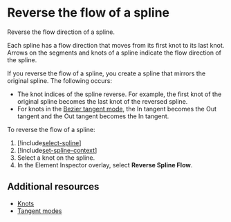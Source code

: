 # Reverse the flow of a spline

Reverse the flow direction of a spline. 

Each spline has a flow direction that moves from its first knot to its last knot. Arrows on the segments and knots of a spline indicate the flow direction of the spline. 

If you reverse the flow of a spline, you create a spline that mirrors the original spline. The following occurs:  

* The knot indices of the spline reverse. For example, the first knot of the original spline becomes the last knot of the reversed spline. 
* For knots in the [Bezier tangent mode](tangent-modes#bezier-tangent-mode), the In tangent becomes the Out tangent and the Out tangent becomes the In tangent.

To reverse the flow of a spline: 

1. [!include[select-spline](.\snippets\select-spline.md)]
1. [!include[set-spline-context](.\snippets\set-spline-context.md)]
1. Select a knot on the spline. 
1. In the Element Inspector overlay, select **Reverse Spline Flow**. 


## Additional resources

* [Knots](knots.md)
* [Tangent modes](tangent-modes.md)